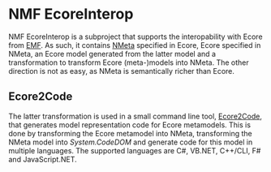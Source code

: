 # NMF EcoreInterop
NMF EcoreInterop is a subproject that supports the interopability with Ecore from [EMF](http://www.eclipse.org/modeling/emf/). As such, it contains [NMeta](../models/NMeta) specified in Ecore, Ecore specified in NMeta, an Ecore model generated from the latter model and a transformation to transform Ecore (meta-)models into NMeta. The other direction is not as easy, as NMeta is semantically richer than Ecore.

## Ecore2Code

The latter transformation is used in a small command line tool, [Ecore2Code](../models/Ecore2Code), that generates model representation code for Ecore metamodels. This is done by transforming the Ecore metamodel into NMeta, transforming the NMeta model into _System.CodeDOM_ and generate code for this model in multiple languages. The supported languages are C#, VB.NET, C++/CLI, F# and JavaScript.NET.